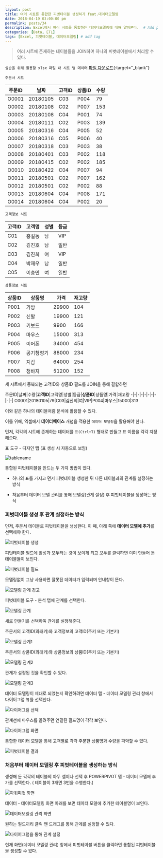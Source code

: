 ```yaml
---
layout: post
title: 여러 시트를 통합한 피벗테이블 생성하기 feat.데이터모델링
date: 2018-04-19 03:00:00 pm
permalink: posts/34
description: Excel에서 여러 시트를 통합하는 데이터모델링에 대해 알아본다.  # Add post description (optional)
categories: [Data, ETL]
tags: [Excel, 피벗테이블, 데이터모델링] # add tag
---
```


> 여러 시트에 존재하는 테이블들을 JOIN하여 하나의 피벗테이블에서 처리할 수 있다.

`실습을 위해 활용할 xlsx 파일 내 시트 별 데이터` [파일 다운로드](https://yahwang.github.io/assets/files/orders.xlsx){:target="_blank"}

`주문서 시트`

주문ID|날짜|고객ID|상품ID|수량
------|----|------|------|----
O0001|20180105|C03|P004|79
O0002|20180108|C02|P007|153
O0003|20180108|C04|P001|74
O0004|20180111|C02|P003|139
O0005|20180316|C04|P005|52
O0006|20180316|C05|P006|40
O0007|20180318|C03|P003|38
O0008|20180401|C03|P002|118
O0009|20180415|C02|P002|185
O0010|20180422|C04|P007|94
O0011|20180501|C02|P007|162
O0012|20180501|C02|P002|88
O0013|20180604|C04|P008|171
O0014|20180604|C04|P002|20

`고객정보 시트`

고객ID|고객명|성별|등급
-----|------|----|----
C01|홍길동|남|VIP
C02|김진호|남|일반
C03|김진희|여|VIP
C04|박재우|남|일반
C05|이승민|여|일반

`상품정보 시트`

상품ID|상품명|가격|재고량
------|-----|-----|------
P001|가방|29900|104
P002|신발|19900|121
P003|키보드|9900|166
P004|마우스|15000|313
P005|이어폰|34000|454
P006|공기청정기|88000|234
P007|지갑|64000|254
P008|청바지|51200|152

세 시트에서 중복되는 고객ID와 상품ID 필드를 JOIN을 통해 결합하면

주문ID|날짜|수량|**고객ID**|고객명|성별|등급|**상품ID**|상품명|가격|재고량
-|-|-|-|-|-|-|-|-|-|
O0001|20180105|79|C03|김진희|여|VIP|P004|마우스|15000|313

이와 같은 하나의 테이블처럼 분석에 활용할 수 있다.

이를 위해, 엑셀에서 **데이터베이스** 개념을 적용한 `데이터 모델링`을 활용해야 한다.

먼저, 각각의 시트에 존재하는 데이터를 `표(Ctrl+T)` 형태로 만들고 표 이름을 각각 지정해준다.

표 도구 - 디자인 탭 (표 생성 시 자동으로 보임)

![tablename]({{site.baseurl}}/assets/img/excel/tablename.jpg)

통합된 피벗테이블을 만드는 두 가지 방법이 있다.

* 하나의 표를 가지고 먼저 피벗테이블 생성한 뒤 다른 테이블과의 관계를 설정하는 방식

* 처음부터 데이터 모델 관리를 통해 모델링(관계 설정) 후 피벗테이블을 생성하는 방식

### 피벗테이블 생성 후 관계 설정하는 방식

먼저, 주문서 테이블로 피벗테이블을 생성한다. 이 때, 아래 쪽에 **데이터 모델에 추가**를 선택해야 한다.

![피벗테이블 생성]({{site.baseurl}}/assets/img/excel/createpivottable.jpg)

피벗테이블 필드에 활성과 모두라는 것이 보이게 되고 모두를 클릭하면 이미 만들어 둔 테이블들이 보인다.

![피벗테이블 필드]({{site.baseurl}}/assets/img/excel/pivotfield.jpg)

모델링없이 그냥 사용하면 잘못된 데이터가 입력되며 안내창이 뜬다.

![모델링 관계 경고]({{site.baseurl}}/assets/img/excel/relationerror.jpg)

피벗테이블 도구 - 분석 탭에 관계를 선택한다.

![모델링 관계]({{site.baseurl}}/assets/img/excel/relation.jpg)

새로 만들기를 선택하여 관계를 설정해준다.

주문서의 고객ID(외래키)와 고객정보의 고객ID(주키 또는 기본키)

![모델링 관계1]({{site.baseurl}}/assets/img/excel/relation1.jpg)

주문서의 상품ID(외래키)와 상품정보의 상품ID(주키 또는 기본키)

![모델링 관계2]({{site.baseurl}}/assets/img/excel/relation2.jpg)

관계가 설정된 것을 확인할 수 있다.

![모델링 관계3]({{site.baseurl}}/assets/img/excel/relation3.jpg)

데이터 모델링이 제대로 되었는지 확인하려면 데이터 탭 - 데이터 모델링 관리 창에서 다이어그램 뷰를 선택한다.

![다이어그램 선택]({{site.baseurl}}/assets/img/excel/diagram.png)

관계선에 마우스를 올려주면 연결된 필드명이 각각 보인다.

![다이어그램 화면]({{site.baseurl}}/assets/img/excel/diagramview.png)

통합한 데이터 모델을 통해 고객별로 각각 주문한 상품명과 수량을 파악할 수 있다.

![피벗테이블 결과]({{site.baseurl}}/assets/img/excel/pivotresult.jpg)

### 처음부터 데이터 모델링 후 피벗테이블을 생성하는 방식

생성해 둔 각각의 테이블의 아무 셀이나 선택 후 POWERPIVOT 탭 - 데이터 모델에 추가를 선택한다. ( 테이블이 3개면 3번을 수행한다.)

![파워피벗 화면]({{site.baseurl}}/assets/img/excel/powerpivot.jpg)

데이터 - 데이터모델링 화면 아래를 보면 데이터 모델에 추가한 테이블명이 보인다.

![데이터모델링 관리 화면]({{site.baseurl}}/assets/img/excel/datamodelview.png)

원하는 필드끼리 클릭 앤 드래그를 통해 관계를 설정할 수 있다.

![다이어그램을 통해 관계 설정]({{site.baseurl}}/assets/img/excel/diagramdrag.png)

현재 화면(데이터 모델링 관리) 창에서 피벗테이블 버튼을 클릭하면 통합된 피벗테이블을 생성할 수 있다.



